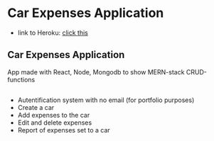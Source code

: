 # Car Expenses Application

- link to Heroku: [click this](https://secret-sierra-30633.herokuapp.com/)

## Car Expenses Application

App made with React, Node, Mongodb to show MERN-stack CRUD-functions

##

- Autentification system with no email (for portfolio purposes)
- Create a car
- Add expenses to the car
- Edit and delete expenses
- Report of expenses set to a car

##
